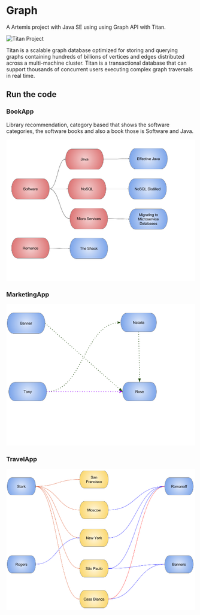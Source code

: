 # Graph

A Artemis project with Java SE using using Graph API with Titan.

![Titan Project](http://titan.thinkaurelius.com/images/titan-logo2.png)

Titan is a scalable graph database optimized for storing and querying graphs 
containing hundreds of billions of vertices and edges distributed across a multi-machine cluster.
 Titan is a transactional database that can support thousands of concurrent users executing complex graph traversals in real time.


## Run the code

### BookApp

Library recommendation, category based that shows the software categories, the software books and also a book those is Software and Java.

![BookApp](Book.png)

### MarketingApp

![MarketingApp](Marketing.png)

### TravelApp

![Travel](Travel.png)